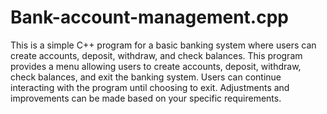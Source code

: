 # Bank-account-management.cpp
This is a simple C++ program for a basic banking system where users can create accounts, deposit, withdraw, and check balances.
This program provides a menu allowing users to create accounts, deposit, withdraw, check balances, and exit the banking system. Users can continue interacting with the program until choosing to exit. Adjustments and improvements can be made based on your specific requirements.
